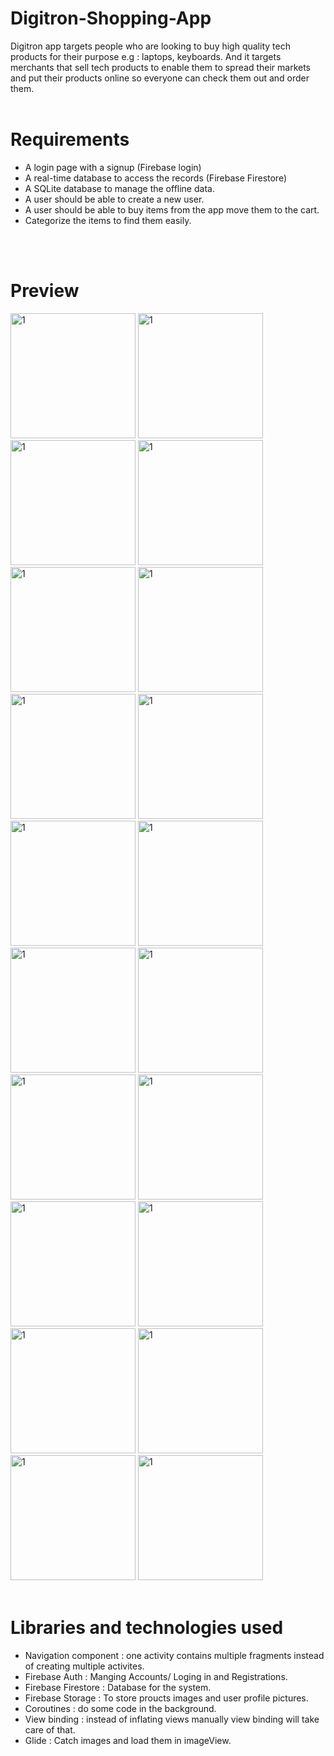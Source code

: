 # Digitron-Shopping-App
Digitron app targets people who are looking to buy high quality tech products for their purpose e.g : laptops, keyboards. 
And it targets merchants that sell tech products to enable them to spread their markets and put their products online so everyone can check them out and order them.
</br>
</br>

# Requirements 

* A login page with a signup (Firebase login)
* A real-time database to access the records (Firebase Firestore)
* A SQLite database to manage the offline data.
* A user should be able to create a new user.
* A user should be able to buy items from the app move them to the cart.
* Categorize the items to find them easily.
</br>
</br>

# Preview
<img width="200" alt="1" src="https://github.com/Imasha-Senadheera/Digitron-Shopping-App/assets/121493197/be9e9673-4eec-479f-8c68-7850a92f28f7" >
<img width="200" alt="1" src="https://github.com/Imasha-Senadheera/Digitron-Shopping-App/assets/121493197/3df95b84-54d2-42f0-bc6c-16ad7ea242af" >
<img width="200" alt="1" src="    " >
<img width="200" alt="1" src="    " >
<img width="200" alt="1" src="    " >
<img width="200" alt="1" src="    " >
<img width="200" alt="1" src="    " >
<img width="200" alt="1" src="    " >
<img width="200" alt="1" src="    " >
<img width="200" alt="1" src="    " >
<img width="200" alt="1" src="    " >
<img width="200" alt="1" src="    " >
<img width="200" alt="1" src="    " >
<img width="200" alt="1" src="    " >
<img width="200" alt="1" src="    " >
<img width="200" alt="1" src="    " >
<img width="200" alt="1" src="    " >
<img width="200" alt="1" src="    " >
<img width="200" alt="1" src="    " >
<img width="200" alt="1" src="    " >










</br>
</br>

# Libraries and technologies used
* Navigation component : one activity contains multiple fragments instead of creating multiple activites.
* Firebase Auth : Manging Accounts/ Loging in and Registrations.
* Firebase Firestore : Database for the system.
* Firebase Storage : To store proucts images and user profile pictures.
* Coroutines : do some code in the background.
* View binding : instead of inflating views manually view binding will take care of that.
* Glide : Catch images and load them in imageView.
